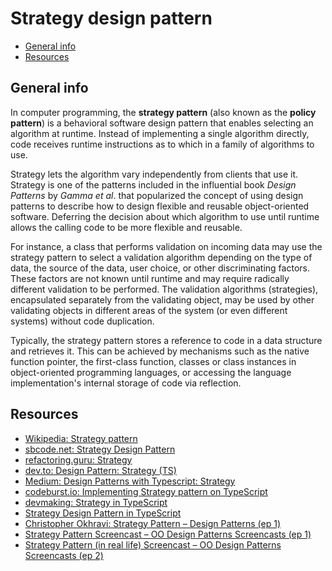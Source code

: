 # Strategy design pattern

- [General info](#general-info)
- [Resources](#resources)

## General info

In computer programming, the **strategy pattern** (also known as the **policy pattern**) is a behavioral software design pattern that enables selecting an algorithm at runtime. Instead of implementing a single algorithm directly, code receives runtime instructions as to which in a family of algorithms to use.

Strategy lets the algorithm vary independently from clients that use it. Strategy is one of the patterns included in the influential book *Design Patterns* by *Gamma et al*. that popularized the concept of using design patterns to describe how to design flexible and reusable object-oriented software. Deferring the decision about which algorithm to use until runtime allows the calling code to be more flexible and reusable.

For instance, a class that performs validation on incoming data may use the strategy pattern to select a validation algorithm depending on the type of data, the source of the data, user choice, or other discriminating factors. These factors are not known until runtime and may require radically different validation to be performed. The validation algorithms (strategies), encapsulated separately from the validating object, may be used by other validating objects in different areas of the system (or even different systems) without code duplication.

Typically, the strategy pattern stores a reference to code in a data structure and retrieves it. This can be achieved by mechanisms such as the native function pointer, the first-class function, classes or class instances in object-oriented programming languages, or accessing the language implementation's internal storage of code via reflection.

## Resources

* [Wikipedia: Strategy pattern](https://en.wikipedia.org/wiki/Strategy_pattern)
* [sbcode.net: Strategy Design Pattern](https://sbcode.net/typescript/strategy/)
* [refactoring.guru: Strategy](https://refactoring.guru/design-patterns/strategy)
* [dev.to: Design Pattern: Strategy (TS)](https://dev.to/daniyarotynshin/design-pattern-strategy-ts-3e55)
* [Medium: Design Patterns with Typescript: Strategy](https://medium.com/@gabriel_avila/design-patterns-with-typescript-strategy-35007cbcd57a)
* [codeburst.io: Implementing Strategy pattern on TypeScript](https://codeburst.io/implementing-strategy-pattern-on-typescript-b74c447da37b)
* [devmaking: Strategy in TypeScript ](https://devmaking.com/learn/design-patterns/strategy-pattern/typescript/)
* [Strategy Design Pattern in TypeScript](https://blog.bitsrc.io/a-beautiful-design-pattern-strategy-pattern-62afe44886fc)
* [Christopher Okhravi: Strategy Pattern – Design Patterns (ep 1)](https://youtu.be/v9ejT8FO-7I?si=RRyZwKh-eO46PqkS)
* [Strategy Pattern Screencast – OO Design Patterns Screencasts (ep 1)](https://www.youtube.com/watch?v=13nftsQUUE0)
* [Strategy Pattern (in real life) Screencast – OO Design Patterns Screencasts (ep 2)](https://www.youtube.com/watch?v=slfeCvztnT4)